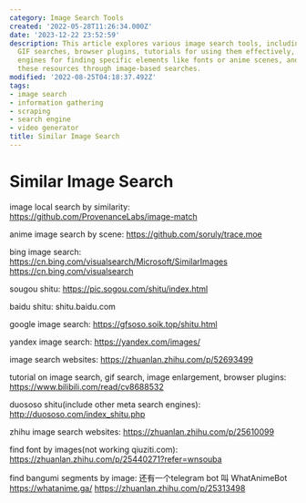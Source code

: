 ```yaml
---
category: Image Search Tools
created: '2022-05-28T11:26:34.000Z'
date: '2023-12-22 23:52:59'
description: This article explores various image search tools, including general and
  GIF searches, browser plugins, tutorials for using them effectively, meta search
  engines for finding specific elements like fonts or anime scenes, and how to locate
  these resources through image-based searches.
modified: '2022-08-25T04:18:37.492Z'
tags:
- image search
- information gathering
- scraping
- search engine
- video generator
title: Similar Image Search
---
```


# Similar Image Search

image local search by similarity:
https://github.com/ProvenanceLabs/image-match

anime image search by scene:
https://github.com/soruly/trace.moe

bing image search:
https://cn.bing.com/visualsearch/Microsoft/SimilarImages
https://cn.bing.com/visualsearch

sougou shitu:
https://pic.sogou.com/shitu/index.html

baidu shitu:
shitu.baidu.com

google image search:
https://gfsoso.soik.top/shitu.html

yandex image search:
https://yandex.com/images/

image search websites:
https://zhuanlan.zhihu.com/p/52693499 

tutorial on image search, gif search, image enlargement, browser plugins:
https://www.bilibili.com/read/cv8688532

duososo shitu(include other meta search engines):
http://duososo.com/index_shitu.php

zhihu image search websites:
https://zhuanlan.zhihu.com/p/25610099

find font by images(not working qiuziti.com):
https://zhuanlan.zhihu.com/p/25440271?refer=wnsouba

find bangumi segments by image:
还有一个telegram bot 叫 WhatAnimeBot
https://whatanime.ga/
https://zhuanlan.zhihu.com/p/25313498
